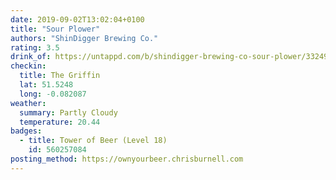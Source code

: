 ```yaml
---
date: 2019-09-02T13:02:04+0100
title: "Sour Plower"
authors: "ShinDigger Brewing Co."
rating: 3.5
drink_of: https://untappd.com/b/shindigger-brewing-co-sour-plower/3324989
checkin:
  title: The Griffin
  lat: 51.5248
  long: -0.082087
weather:
  summary: Partly Cloudy
  temperature: 20.44
badges:
  - title: Tower of Beer (Level 18)
    id: 560257084
posting_method: https://ownyourbeer.chrisburnell.com
---
```

